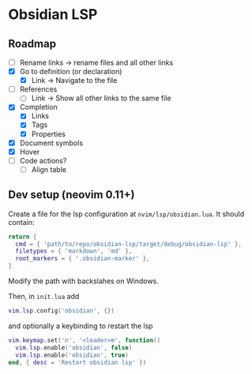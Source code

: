 # Obsidian LSP

## Roadmap
- [ ] Rename links -> rename files and all other links
- [x] Go to definition (or declaration)
    - [x] Link -> Navigate to the file
- [ ] References
    - [ ] Link -> Show all other links to the same file
- [x] Completion
    - [x] Links
    - [x] Tags
    - [x] Properties
- [x] Document symbols
- [x] Hover
- [ ] Code actions?
    - [ ] Align table

## Dev setup (neovim 0.11+)
Create a file for the lsp configuration at `nvim/lsp/obsidian.lua`. It should contain:
```lua
return {
  cmd = { 'path/to/repo/obsidian-lsp/target/debug/obsidian-lsp' },
  filetypes = { 'markdown', 'md' },
  root_markers = { '.obsidian-marker' },
}
```
Modify the path with backslahes on Windows.

Then, in `init.lua` add
```lua
vim.lsp.config('obsidian', {})
```
and optionally a keybinding to restart the lsp
```lua
vim.keymap.set('n', '<leader>m', function()
  vim.lsp.enable('obsidian', false)
  vim.lsp.enable('obsidian', true)
end, { desc = 'Restart obsidian lsp' })
```
